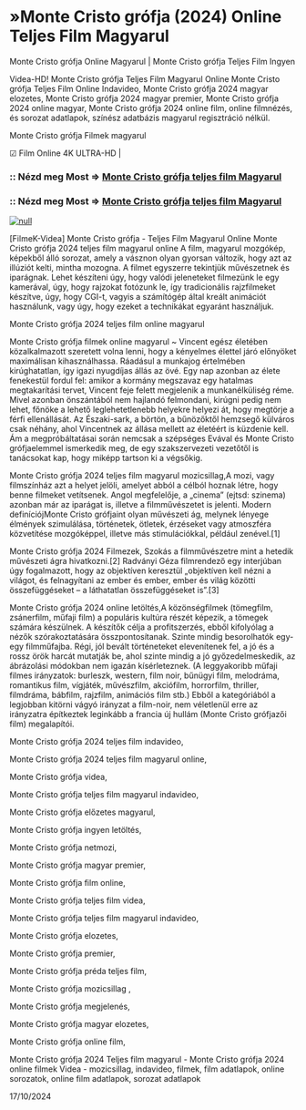 # »Monte Cristo grófja (2024) Online Teljes Film Magyarul




Monte Cristo grófja Online Magyarul | Monte Cristo grófja Teljes Film Ingyen

Videa-HD! Monte Cristo grófja Teljes Film Magyarul Online Monte Cristo grófja Teljes Film Online Indavideo, Monte Cristo grófja 2024 magyar elozetes, Monte Cristo grófja 2024 magyar premier, Monte Cristo grófja 2024 online magyar, Monte Cristo grófja 2024 online film, online filmnézés, és sorozat adatlapok, színész adatbázis magyarul regisztráció nélkül.

Monte Cristo grófja Filmek magyarul

☑ Film Online 4K ULTRA-HD |

### :: Nézd meg Most => [Monte Cristo grófja teljes film Magyarul](https://t.co/3DJQDUhBK3)

### :: Nézd meg Most => [Monte Cristo grófja teljes film Magyarul](https://t.co/3DJQDUhBK3)

[![null](https://static.wixstatic.com/media/855a25_043b5abeb4ae4d35ac003198e7fe56ed~mv2.gif)](https://t.co/3DJQDUhBK3)

[FilmeK-Videa] Monte Cristo grófja - Teljes Film Magyarul Online Monte Cristo grófja 2024 teljes film magyarul online A film, magyarul mozgókép, képekből álló sorozat, amely a vásznon olyan gyorsan változik, hogy azt az illúziót kelti, mintha mozogna. A filmet egyszerre tekintjük művészetnek és iparágnak. Lehet készíteni úgy, hogy valódi jeleneteket filmezünk le egy kamerával, úgy, hogy rajzokat fotózunk le, így tradicionális rajzfilmeket készítve, úgy, hogy CGI-t, vagyis a számítógép által kreált animációt használunk, vagy úgy, hogy ezeket a technikákat egyaránt használjuk.

Monte Cristo grófja 2024 teljes film online magyarul

Monte Cristo grófja filmek online magyarul ~ Vincent egész életében közalkalmazott szeretett volna lenni, hogy a kényelmes élettel járó előnyöket maximálisan kihasználhassa. Ráadásul a munkajog értelmében kirúghatatlan, így igazi nyugdíjas állás az övé. Egy nap azonban az élete fenekestül fordul fel: amikor a kormány megszavaz egy hatalmas megtakarítási tervet, Vincent feje felett megjelenik a munkanélküliség réme. Mivel azonban önszántából nem hajlandó felmondani, kirúgni pedig nem lehet, főnöke a lehető leglehetetlenebb helyekre helyezi át, hogy megtörje a férfi ellenállását. Az Északi-sark, a börtön, a bűnözőktől hemzsegő külváros csak néhány, ahol Vincentnek az állása mellett az életéért is küzdenie kell. Ám a megpróbáltatásai során nemcsak a szépséges Evával és Monte Cristo grófjaelemmel ismerkedik meg, de egy szakszervezeti vezetőtől is tanácsokat kap, hogy miképp tartson ki a végsőkig.

Monte Cristo grófja 2024 teljes film magyarul mozicsillag,A mozi, vagy filmszínház azt a helyet jelöli, amelyet abból a célból hoznak létre, hogy benne filmeket vetítsenek. Angol megfelelője, a „cinema” (ejtsd: szinema) azonban már az iparágat is, illetve a filmművészetet is jelenti. Modern definíciójMonte Cristo grófjaint olyan művészeti ág, melynek lényege élmények szimulálása, történetek, ötletek, érzéseket vagy atmoszféra közvetítése mozgóképpel, illetve más stimulációkkal, például zenével.[1]

Monte Cristo grófja 2024 Filmezek, Szokás a filmművészetre mint a hetedik művészeti ágra hivatkozni.[2] Radványi Géza filmrendező egy interjúban úgy fogalmazott, hogy az objektíven keresztül „objektíven kell nézni a világot, és felnagyítani az ember és ember, ember és világ közötti összefüggéseket – a láthatatlan összefüggéseket is”.[3]

Monte Cristo grófja 2024 online letöltés,A közönségfilmek (tömegfilm, zsánerfilm, műfaji film) a populáris kultúra részét képezik, a tömegek számára készülnek. A készítők célja a profitszerzés, ebből kifolyólag a nézők szórakoztatására összpontosítanak. Szinte mindig besorolhatók egy-egy filmműfajba. Régi, jól bevált történeteket elevenítenek fel, a jó és a rossz örök harcát mutatják be, ahol szinte mindig a jó győzedelmeskedik, az ábrázolási módokban nem igazán kísérleteznek. (A leggyakoribb műfaji filmes irányzatok: burleszk, western, film noir, bűnügyi film, melodráma, romantikus film, vígjáték, művészfilm, akciófilm, horrorfilm, thriller, filmdráma, bábfilm, rajzfilm, animációs film stb.) Ebből a kategóriából a legjobban kitörni vágyó irányzat a film-noir, nem véletlenül erre az irányzatra építkeztek leginkább a francia új hullám (Monte Cristo grófjazői film) megalapítói.

Monte Cristo grófja 2024 teljes film indavideo,

Monte Cristo grófja 2024 teljes film magyarul online,

Monte Cristo grófja videa,

Monte Cristo grófja teljes film magyarul indavideo,

Monte Cristo grófja előzetes magyarul,

Monte Cristo grófja ingyen letöltés,

Monte Cristo grófja netmozi,

Monte Cristo grófja magyar premier,

Monte Cristo grófja film online,

Monte Cristo grófja teljes film videa,

Monte Cristo grófja teljes film magyarul indavideo,

Monte Cristo grófja elozetes,

Monte Cristo grófja premier,

Monte Cristo grófja préda teljes film,

Monte Cristo grófja mozicsillag ,

Monte Cristo grófja megjelenés,

Monte Cristo grófja magyar elozetes,

Monte Cristo grófja online film,

Monte Cristo grófja 2024 Teljes film magyarul - Monte Cristo grófja 2024 online filmek Videa - mozicsillag, indavideo, filmek, film adatlapok, online sorozatok, online film adatlapok, sorozat adatlapok

17/10/2024
